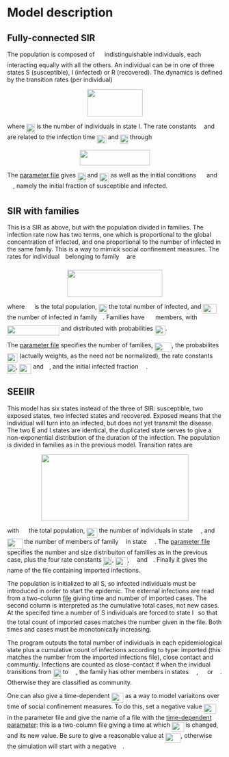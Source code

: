 
# Model description

## Fully-connected SIR

The population is composed of <img src="/model_desc/tex/f9c4988898e7f532b9f826a75014ed3c.svg?invert_in_darkmode&sanitize=true" align=middle width=14.99998994999999pt height=22.465723500000017pt/> indistinguishable individuals,
each interacting equally with all the others.  An individual can be in
one of three states S (susceptible), I (infected) or R (recovered). 
The dynamics is defined by the transition rates (per individual)

<p align="center"><img src="/model_desc/tex/a97856c18c503c5ef63cc76d8c3e5775.svg?invert_in_darkmode&sanitize=true" align=middle width=130.0391466pt height=63.5745132pt/></p>

where <img src="/model_desc/tex/acba44151255e475354dab0ce025c585.svg?invert_in_darkmode&sanitize=true" align=middle width=19.92813569999999pt height=22.465723500000017pt/> is the number of individuals in state I.  The rate
constants <img src="/model_desc/tex/8217ed3c32a785f0b5aad4055f432ad8.svg?invert_in_darkmode&sanitize=true" align=middle width=10.16555099999999pt height=22.831056599999986pt/> and <img src="/model_desc/tex/11c596de17c342edeed29f489aa4b274.svg?invert_in_darkmode&sanitize=true" align=middle width=9.423880949999988pt height=14.15524440000002pt/> are related to the infection time
<img src="/model_desc/tex/7eb44e3c5f2ccb05ae52bafea039a0b4.svg?invert_in_darkmode&sanitize=true" align=middle width=21.91224089999999pt height=20.221802699999984pt/> and <img src="/model_desc/tex/12d208b4b5de7762e00b1b8fb5c66641.svg?invert_in_darkmode&sanitize=true" align=middle width=19.034022149999988pt height=22.465723500000017pt/> through

<p align="center"><img src="/model_desc/tex/2497d8a0a73a80bfd4b178c2c4e07841.svg?invert_in_darkmode&sanitize=true" align=middle width=163.213677pt height=35.45589465pt/></p>

The [parameter file](./sir_par.dat) gives <img src="/model_desc/tex/12d208b4b5de7762e00b1b8fb5c66641.svg?invert_in_darkmode&sanitize=true" align=middle width=19.034022149999988pt height=22.465723500000017pt/> and <img src="/model_desc/tex/7eb44e3c5f2ccb05ae52bafea039a0b4.svg?invert_in_darkmode&sanitize=true" align=middle width=21.91224089999999pt height=20.221802699999984pt/> as
well as the initial conditions <img src="/model_desc/tex/7ea1d381135a7e0a3cd0eefafea7c973.svg?invert_in_darkmode&sanitize=true" align=middle width=16.632471899999988pt height=22.465723500000017pt/> and <img src="/model_desc/tex/88fbd05154e7d6a65883f20e1b18a817.svg?invert_in_darkmode&sanitize=true" align=middle width=13.77859724999999pt height=22.465723500000017pt/>, namely the initial
fraction of susceptible and infected.


## SIR with families

This is a SIR as above, but with the population divided in families.
The infection rate now has two terms, one which is proportional to the
global concentration of infected, and one proportional to the number
of infected in the same family.  This is a way to mimick social
confinement measures.  The rates for individual <img src="/model_desc/tex/77a3b857d53fb44e33b53e4c8b68351a.svg?invert_in_darkmode&sanitize=true" align=middle width=5.663225699999989pt height=21.68300969999999pt/> belonging to
family <img src="/model_desc/tex/190083ef7a1625fbc75f243cffb9c96d.svg?invert_in_darkmode&sanitize=true" align=middle width=9.81741584999999pt height=22.831056599999986pt/> are

<p align="center"><img src="/model_desc/tex/64ab1a073c0f7d5daf632abf7b9293a0.svg?invert_in_darkmode&sanitize=true" align=middle width=222.49021904999998pt height=63.5745132pt/></p>

where <img src="/model_desc/tex/f9c4988898e7f532b9f826a75014ed3c.svg?invert_in_darkmode&sanitize=true" align=middle width=14.99998994999999pt height=22.465723500000017pt/> is the total population, <img src="/model_desc/tex/acba44151255e475354dab0ce025c585.svg?invert_in_darkmode&sanitize=true" align=middle width=19.92813569999999pt height=22.465723500000017pt/> the total number of infected,
and <img src="/model_desc/tex/12d049577400c1be7fd05557a834032f.svg?invert_in_darkmode&sanitize=true" align=middle width=31.53213689999999pt height=22.465723500000017pt/> the number of infected in family <img src="/model_desc/tex/190083ef7a1625fbc75f243cffb9c96d.svg?invert_in_darkmode&sanitize=true" align=middle width=9.81741584999999pt height=22.831056599999986pt/>.  Families have <img src="/model_desc/tex/fb97d38bcc19230b0acd442e17db879c.svg?invert_in_darkmode&sanitize=true" align=middle width=17.73973739999999pt height=22.465723500000017pt/>
members, with <img src="/model_desc/tex/a96e0f223526e1719db57f23c8f3ce99.svg?invert_in_darkmode&sanitize=true" align=middle width=121.87186439999998pt height=22.465723500000017pt/> and distributed with
probabilities <img src="/model_desc/tex/c1c794a6d41ec36f4887107fb625fa05.svg?invert_in_darkmode&sanitize=true" align=middle width=24.323105399999992pt height=22.465723500000017pt/>.

The [parameter file](./sir_f_par.dat) specifies the number of
families, <img src="/model_desc/tex/0f94141a7db1d4304b554728f7b76be6.svg?invert_in_darkmode&sanitize=true" align=middle width=40.205640749999986pt height=22.465723500000017pt/>, the probabilites <img src="/model_desc/tex/c1c794a6d41ec36f4887107fb625fa05.svg?invert_in_darkmode&sanitize=true" align=middle width=24.323105399999992pt height=22.465723500000017pt/> (actually weights, as
the need not be normalized), the rate constants <img src="/model_desc/tex/f5c11fac6ffc2dccb58b3f98e6047614.svg?invert_in_darkmode&sanitize=true" align=middle width=20.279762249999987pt height=22.831056599999986pt/>,
<img src="/model_desc/tex/a549abb698d8c2c1db04d5502c7e297f.svg?invert_in_darkmode&sanitize=true" align=middle width=28.24783829999999pt height=22.831056599999986pt/> and <img src="/model_desc/tex/11c596de17c342edeed29f489aa4b274.svg?invert_in_darkmode&sanitize=true" align=middle width=9.423880949999988pt height=14.15524440000002pt/>, and the initial infected fraction <img src="/model_desc/tex/88fbd05154e7d6a65883f20e1b18a817.svg?invert_in_darkmode&sanitize=true" align=middle width=13.77859724999999pt height=22.465723500000017pt/>.


## SEEIIR

This model has six states instead of the three of SIR: susceptible,
two exposed states, two infected states and recovered.  Exposed means
that the individual will turn into an infected, but does not yet
transmit the disease.  The two E and I states are identical, the
duplicated state serves to give a non-exponential distribution of the
duration of the infection.  The population is divided in families as
in the previous model.  Transition rates are

<p align="center"><img src="/model_desc/tex/3f55e2889ffa9c70c1236a80b5cb8c2f.svg?invert_in_darkmode&sanitize=true" align=middle width=343.537062pt height=155.87549669999999pt/></p>

with <img src="/model_desc/tex/f9c4988898e7f532b9f826a75014ed3c.svg?invert_in_darkmode&sanitize=true" align=middle width=14.99998994999999pt height=22.465723500000017pt/> the total population, <img src="/model_desc/tex/4855e1a0b6043df68024a06e6eb9d355.svg?invert_in_darkmode&sanitize=true" align=middle width=24.882493349999987pt height=22.465723500000017pt/> the number of individuals in
state <img src="/model_desc/tex/cbfb1b2a33b28eab8a3e59464768e810.svg?invert_in_darkmode&sanitize=true" align=middle width=14.908688849999992pt height=22.465723500000017pt/>, and <img src="/model_desc/tex/f1e6937ee9361d7fcc96be9f2eb2ed5d.svg?invert_in_darkmode&sanitize=true" align=middle width=35.778728699999995pt height=22.465723500000017pt/> the number of members of family <img src="/model_desc/tex/190083ef7a1625fbc75f243cffb9c96d.svg?invert_in_darkmode&sanitize=true" align=middle width=9.81741584999999pt height=22.831056599999986pt/> in state
<img src="/model_desc/tex/cbfb1b2a33b28eab8a3e59464768e810.svg?invert_in_darkmode&sanitize=true" align=middle width=14.908688849999992pt height=22.465723500000017pt/>.  The [parameter file](./seeir_par.dat) specifies the number and
size distribuiton of families as in the previous case, plus the four
rate constants <img src="/model_desc/tex/f5c11fac6ffc2dccb58b3f98e6047614.svg?invert_in_darkmode&sanitize=true" align=middle width=20.279762249999987pt height=22.831056599999986pt/>, <img src="/model_desc/tex/b0adc8c70f0031d9ca1ea378d3a13c63.svg?invert_in_darkmode&sanitize=true" align=middle width=28.52451029999999pt height=22.831056599999986pt/>, <img src="/model_desc/tex/8cda31ed38c6d59d14ebefa440099572.svg?invert_in_darkmode&sanitize=true" align=middle width=9.98290094999999pt height=14.15524440000002pt/> and
<img src="/model_desc/tex/11c596de17c342edeed29f489aa4b274.svg?invert_in_darkmode&sanitize=true" align=middle width=9.423880949999988pt height=14.15524440000002pt/>.  Finally it gives the name of the file containing imported
infections.

The population is initialized to all S, so infected individuals must
be introduced in order to start the epidemic.  The external infections
are read from a two-column [file](./imported_infections.dat) giving
time and number of imported cases.  The second column is interpreted
as the cumulative total cases, not new cases.  At the specifed time a
number of S individuals are forced to state I<img src="/model_desc/tex/d0d302843978b7a7264dbb9cb2196dfd.svg?invert_in_darkmode&sanitize=true" align=middle width=6.5525476499999895pt height=14.15524440000002pt/> so that the total
count of imported cases matches the number given in the file.  Both
times and cases must be monotonically increasing.

The program outputs the total number of individuals in each
epidemiological state plus a cumulative count of infections according
to type: imported (this matches the number from the imported
infections file), close contact and communtiy.  Infections are counted
as close-contact if when the invidual transitions from <img src="/model_desc/tex/be655e6ff5e921809983a59b05ec05b4.svg?invert_in_darkmode&sanitize=true" align=middle width=18.687266399999988pt height=22.465723500000017pt/> to <img src="/model_desc/tex/d906cd9791e4b48a3b848558acda5899.svg?invert_in_darkmode&sanitize=true" align=middle width=13.77859724999999pt height=22.465723500000017pt/>,
the family has other members in states <img src="/model_desc/tex/d906cd9791e4b48a3b848558acda5899.svg?invert_in_darkmode&sanitize=true" align=middle width=13.77859724999999pt height=22.465723500000017pt/>, <img src="/model_desc/tex/9eff113852463b85a970d2d65d52280c.svg?invert_in_darkmode&sanitize=true" align=middle width=13.77859724999999pt height=22.465723500000017pt/> or <img src="/model_desc/tex/1e438235ef9ec72fc51ac5025516017c.svg?invert_in_darkmode&sanitize=true" align=middle width=12.60847334999999pt height=22.465723500000017pt/>.  Otherwise
they are classified as community.

One can also give a time-dependent <img src="/model_desc/tex/a549abb698d8c2c1db04d5502c7e297f.svg?invert_in_darkmode&sanitize=true" align=middle width=28.24783829999999pt height=22.831056599999986pt/> as a way to
model variaitons over time of social confinement measures.  To do
this, set a negative value <img src="/model_desc/tex/a549abb698d8c2c1db04d5502c7e297f.svg?invert_in_darkmode&sanitize=true" align=middle width=28.24783829999999pt height=22.831056599999986pt/> in the parameter file
and give the name of a file with the
[time-dependent parameter](./beta_vs_time.dat): this is a two-column
file giving a time at which <img src="/model_desc/tex/a549abb698d8c2c1db04d5502c7e297f.svg?invert_in_darkmode&sanitize=true" align=middle width=28.24783829999999pt height=22.831056599999986pt/> is changed, and its new value.
Be sure to give a reasonable value at <img src="/model_desc/tex/1c899e1c767eb4eac89facb5d1f2cb0d.svg?invert_in_darkmode&sanitize=true" align=middle width=36.07293689999999pt height=21.18721440000001pt/>, otherwise the simulation will start
with a negative <img src="/model_desc/tex/8217ed3c32a785f0b5aad4055f432ad8.svg?invert_in_darkmode&sanitize=true" align=middle width=10.16555099999999pt height=22.831056599999986pt/>.
